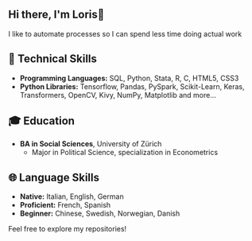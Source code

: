 ## Hi there, I'm Loris👋

I like to automate processes so I can spend less time doing actual work

## 🚀 Technical Skills
- **Programming Languages:** SQL, Python, Stata, R, C, HTML5, CSS3
- **Python Libraries:** Tensorflow, Pandas, PySpark, Scikit-Learn, Keras, Transformers, OpenCV, Kivy, NumPy, Matplotlib and more...

## 🎓 Education
- **BA in Social Sciences**, University of Zürich
  - Major in Political Science, specialization in Econometrics

## 🌐 Language Skills
- **Native:** Italian, English, German
- **Proficient:** French, Spanish
- **Beginner:** Chinese, Swedish, Norwegian, Danish

Feel free to explore my repositories!

